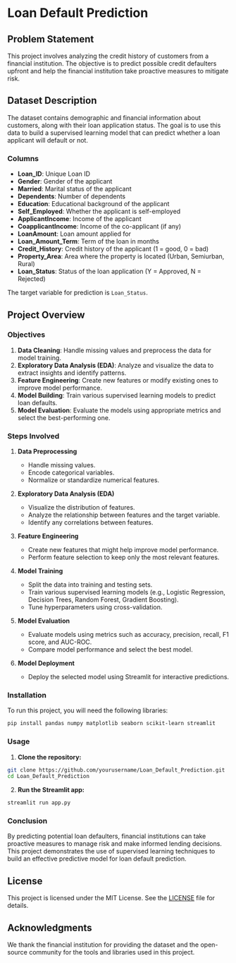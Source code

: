 # Loan Default Prediction

## Problem Statement

This project involves analyzing the credit history of customers from a financial institution. The objective is to predict possible credit defaulters upfront and help the financial institution take proactive measures to mitigate risk.

## Dataset Description

The dataset contains demographic and financial information about customers, along with their loan application status. The goal is to use this data to build a supervised learning model that can predict whether a loan applicant will default or not.

### Columns

- **Loan_ID**: Unique Loan ID
- **Gender**: Gender of the applicant
- **Married**: Marital status of the applicant
- **Dependents**: Number of dependents
- **Education**: Educational background of the applicant
- **Self_Employed**: Whether the applicant is self-employed
- **ApplicantIncome**: Income of the applicant
- **CoapplicantIncome**: Income of the co-applicant (if any)
- **LoanAmount**: Loan amount applied for
- **Loan_Amount_Term**: Term of the loan in months
- **Credit_History**: Credit history of the applicant (1 = good, 0 = bad)
- **Property_Area**: Area where the property is located (Urban, Semiurban, Rural)
- **Loan_Status**: Status of the loan application (Y = Approved, N = Rejected)

The target variable for prediction is `Loan_Status`.

## Project Overview

### Objectives

1. **Data Cleaning**: Handle missing values and preprocess the data for model training.
2. **Exploratory Data Analysis (EDA)**: Analyze and visualize the data to extract insights and identify patterns.
3. **Feature Engineering**: Create new features or modify existing ones to improve model performance.
4. **Model Building**: Train various supervised learning models to predict loan defaults.
5. **Model Evaluation**: Evaluate the models using appropriate metrics and select the best-performing one.

### Steps Involved

1. **Data Preprocessing**
   - Handle missing values.
   - Encode categorical variables.
   - Normalize or standardize numerical features.

2. **Exploratory Data Analysis (EDA)**
   - Visualize the distribution of features.
   - Analyze the relationship between features and the target variable.
   - Identify any correlations between features.

3. **Feature Engineering**
   - Create new features that might help improve model performance.
   - Perform feature selection to keep only the most relevant features.

4. **Model Training**
   - Split the data into training and testing sets.
   - Train various supervised learning models (e.g., Logistic Regression, Decision Trees, Random Forest, Gradient Boosting).
   - Tune hyperparameters using cross-validation.

5. **Model Evaluation**
   - Evaluate models using metrics such as accuracy, precision, recall, F1 score, and AUC-ROC.
   - Compare model performance and select the best model.

6. **Model Deployment**
   - Deploy the selected model using Streamlit for interactive predictions.

### Installation

To run this project, you will need the following libraries:

```sh
pip install pandas numpy matplotlib seaborn scikit-learn streamlit
```

### Usage

1. **Clone the repository:**

```sh
git clone https://github.com/yourusername/Loan_Default_Prediction.git
cd Loan_Default_Prediction
```

2. **Run the Streamlit app:**

```sh
streamlit run app.py
```

### Conclusion

By predicting potential loan defaulters, financial institutions can take proactive measures to manage risk and make informed lending decisions. This project demonstrates the use of supervised learning techniques to build an effective predictive model for loan default prediction.

## License

This project is licensed under the MIT License. See the [LICENSE](LICENSE) file for details.

## Acknowledgments

We thank the financial institution for providing the dataset and the open-source community for the tools and libraries used in this project.
